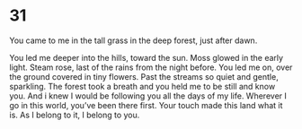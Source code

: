 # 31

You came to me in the tall grass in the deep forest, just after dawn.

You led me deeper into the hills, toward the sun. Moss glowed in the early light. Steam rose, last of the rains from the night before. You led me on, over the ground covered in tiny flowers. Past the streams so quiet and gentle, sparkling. The forest took a breath and you held me to be still and know you. And i knew I would be following you all the days of my life. Wherever I go in this world, you’ve been there first. Your touch made this land what it is. As I belong to it, I belong to you.